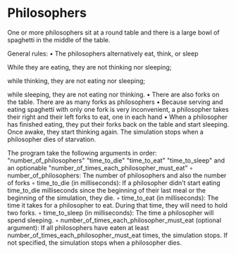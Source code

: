 # Philosophers
One or more philosophers sit at a round table and there is a large bowl of spaghetti in the middle of the table.
<p>
General rules:
• The philosophers alternatively eat, think, or sleep
<p>
  While they are eating, they are not thinking nor sleeping;
<p>
  while thinking, they are not eating nor sleeping;
<p>
  while sleeping, they are not eating nor thinking.
• There are also forks on the table. There are as many forks as philosophers
• Because serving and eating spaghetti with only one fork is very inconvenient, a
  philosopher takes their right and their left forks to eat, one in each hand
• When a philosopher has finished eating, they put their forks back on the table and
  start sleeping. Once awake, they start thinking again.
  The simulation stops when a philosopher dies of starvation.

The program take the following arguments in order:
"number_of_philosophers" "time_to_die" "time_to_eat" "time_to_sleep" and an optionable "number_of_times_each_philosopher_must_eat"
◦ number_of_philosophers: The number of philosophers and also the number of forks
◦ time_to_die (in milliseconds): If a philosopher didn’t start eating time_to_die milliseconds since the beginning of their last meal or the beginning of the simulation, they die.
◦ time_to_eat (in milliseconds): The time it takes for a philosopher to eat. During that time, they will need to hold two forks.
◦ time_to_sleep (in milliseconds): The time a philosopher will spend sleeping.
◦ number_of_times_each_philosopher_must_eat (optional argument): If all philosophers have eaten at least number_of_times_each_philosopher_must_eat times, the simulation stops. If not specified, the simulation stops when a philosopher dies.
